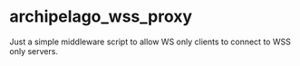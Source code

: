 # archipelago_wss_proxy
Just a simple middleware script to allow WS only clients to connect to WSS only servers.
